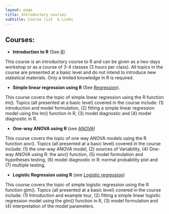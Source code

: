```yaml
---
layout: page
title: Introductory courses
subtitle: Course list  & Links
---
```


Courses:
-------

-   **Introduction to R** (See [R](https://github.com/eR-Biostat/Courses/tree/master/Introductory%20Courses/Introduction%20to%20R)).

This course is an introductory course to R and can be given as a two-days workshop or as a course of 3-4 classes (3 hours per class). All topics in the course are presented at a basic level and do not intend to introduce new statistical materials. Only a limited knowledge in R is required. 

-   **Simple linear regression using R** (See [Regression](https://github.com/eR-Biostat/Courses/tree/master/Introductory%20Courses/Introduction%20to%20statistical%20modeling%20using%20R/Simple%20linear%20regression)).

This course covers the topic of simple linear regression using the R function lm(). Topics (all presented at a basic level) covered in the course include: (1) introduction and model formulation, (2)
fitting a simple linear regression model using the lm() function in R, (3) model diagnostic and (4)
model diagnostic in R.

-   **One-way ANOVA using R** (see [ANOVA](https://github.com/eR-Biostat/Courses/tree/master/Introductory%20Courses/Introduction%20to%20statistical%20modeling%20using%20R/One%20way%20ANOVA))

This course covers the topic of one way ANOVA models using the R function aov(). Topics (all presented at a basic level) covered in the course include: (1) the one-way ANOVA model, (2) sources of Variability, (4) One-way ANOVA using R: the aov() function, (5) model formulation and hypotheses testing, (6) model diagnostic in R: normal probability plot and (7) multiple testing.

-   **Logistic Regression using R** (see [Logistic regression](https://github.com/eR-Biostat/Courses/tree/master/Introductory%20Courses/Introduction%20to%20statistical%20modeling%20using%20R/Logistic%20regression))

This course covers the topic of simple logistic regression using the R function glm(). Topics (all presented at a basic level) covered in the course include: (1) Introduction and example tour, (2)
fitting a simple linear logistic regression model using the glm() function in R, (3) model formulation and (4) interpretation of the model parameters.


